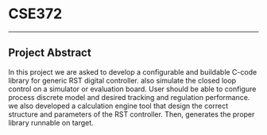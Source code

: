 # CSE372
---
## Project Abstract
In this project we are asked to develop a configurable and buildable C-code library for generic RST digital controller. also simulate the closed loop control on a simulator or evaluation board.
User should be able to configure process discrete model and desired tracking and regulation performance. we also developed a calculation engine tool that design the correct structure and parameters of the RST controller. Then, generates the proper library runnable on target.

